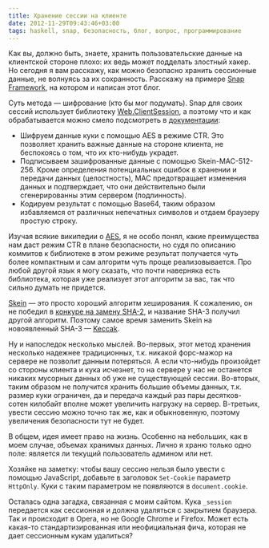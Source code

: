 ```yaml
---
title: Хранение сессии на клиенте
date: 2012-11-29T09:43:46+03:00
tags: haskell, snap, безопасность, блог, вопрос, программирование
---
```


Как вы, должно быть, знаете, хранить пользовательские данные на клиентской стороне плохо: их ведь может подделать злостный хакер. Но сегодня я вам расскажу, как можно безопасно хранить сессионные данные, не волнуясь за их сохранность. Расскажу на примере [Snap Framework](http://snapframework.com/), на котором и написан этот блог.

Суть метода — шифрование (кто бы мог подумать). Snap для своих сессий использует библиотеку [Web.ClientSession](https://github.com/yesodweb/clientsession), а поэтому что и как обрабатывается можно смело подсмотреть в [документации](http://hackage.haskell.org/package/clientsession):

* Шифруем данные куки с помощью AES в режиме CTR. Это позволяет хранить важные данные на стороне клиента, не беспокоясь о том, что их кто-нибудь украдет.
* Подписываем зашифрованные данные с помощью Skein-MAC-512-256. Кроме определения потенциальных ошибок в хранении и передачи данных (целостность), MAC предотвращает изменения данных и подтверждает, что они действительно были сгенерированны этим сервером (подлинность).
* Кодируем результат с помощью Base64, таким образом избавляемся от различных непечатных символов и отдаем браузеру простую строку.

Изучая всякие википедии о [AES](http://en.wikipedia.org/wiki/Advanced_Encryption_Standard), я не особо понял, какие преимущества нам даст режим CTR в плане безопасности, но судя по описанию коммитов к библиотеке в этом режиме результат получается чуть более компактным и сам алгоритм чуть проще реализовывается. Про любой другой язык я могу сказать, что почти наверняка есть библиотека, которая уже реализует этот алгоритм за вас, так что сильно думать не придется.

[Skein](http://en.wikipedia.org/wiki/Skein_(hash_function)) — это просто хороший алгоритм хеширования. К сожалению, он не победил в [конкуре на замену SHA-2](http://en.wikipedia.org/wiki/NIST_hash_function_competition), и название SHA-3 получил другой алгоритм. Поэтому самое время заменить Skein на новоявленный SHA-3 — [Keccak](http://en.wikipedia.org/wiki/SHA-3).

Ну и напоследок несколько мыслей. Во-первых, этот метод хранения несколько надежнее традиционных, т.к. никакой форс-мажор на сервере не позволит данным потеряться. А если что-нибудь произойдет со стороны клиента и кука исчезнет, то на сервере у нас не останется никаких мусорных данных об уже не существующей сессии. Во-вторых, таким образом не получится хранить большие объемы данных, т.к. размер куки ограничен, да и передача каждый раз пары десятков-сотен килобайт вполне может увеличить нагрузку на сервер. В-третьих, увести сессию можно точно так же, как и обыкновенную, поэтому увеличения безопасности тут не будет.

В общем, идея имеет право на жизнь. Особенно на небольших, как в моем случае, объемах хранимых данных. Лично я храню только одно поле: является ли текущий пользователь админом или нет.

Хозяйке на заметку: чтобы вашу сессию нельзя было увести с помощью JavaScript, добавьте в заголовок `Set-Cookie` параметр `HttpOnly`. Куки с таким параметром не появляются в `document.cookie`.

Осталась одна загадка, связанная с моим сайтом. Кука `_session` передается как сессионная и должна удаляться с закрытием браузера. Так и происходит в Opera, но не Google Chrome и Firefox. Может есть какая-то стандартизированная или неофициальная фича, которая не дает сессионным кукам удалиться?

